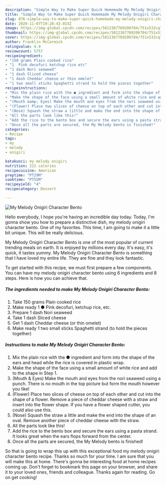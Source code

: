 ```yaml
---
description: "Simple Way to Make Super Quick Homemade My Melody Onigiri Character Bento"
title: "Simple Way to Make Super Quick Homemade My Melody Onigiri Character Bento"
slug: 876-simple-way-to-make-super-quick-homemade-my-melody-onigiri-character-bento
date: 2020-11-07T19:28:43.015Z
image: https://img-global.cpcdn.com/recipes/5812367769206784/751x532cq70/my-melody-onigiri-character-bento-recipe-main-photo.jpg
thumbnail: https://img-global.cpcdn.com/recipes/5812367769206784/751x532cq70/my-melody-onigiri-character-bento-recipe-main-photo.jpg
cover: https://img-global.cpcdn.com/recipes/5812367769206784/751x532cq70/my-melody-onigiri-character-bento-recipe-main-photo.jpg
author: Franklin McCormick
ratingvalue: 4.9
reviewcount: 5757
recipeingredient:
- "150 grams Plain cooked rice"
- "1  Pink decofuri ketchup rice etc"
- "1 dash Nori seaweed"
- "1 dash Sliced cheese"
- "1 dash Cheddar cheese or thin omelet"
- "1 two small sticks Spaghetti strand to hold the pieces together"
recipeinstructions:
- "Mix the plain rice with the ● ingredient and form into the shape of the ears and head while the rice is covered in plastic wrap."
- "Make the shape of the face using a small amount of white rice and add to the shape in Step 1."
- "(Mouth &amp; Eyes) Make the mouth and eyes from the nori seaweed using a punch. There is no mouth in the top picture but form the mouth however you like!"
- "(Flower) Place two slices of cheese on top of each other and cut into the shape of a flower. Remove a piece of cheddar cheese with a straw and insert into the flower shape. If you have a flower shaped cutter, you could also use this."
- "(Nose) Squash the straw a little and make the end into the shape of an oval. Remove another piece of cheddar cheese with the straw."
- "All the parts look like this!"
- "Add the rice to the bento box and secure the ears using a pasta strand. It looks great when the ears flops forward from the center."
- "Once all the parts are secured, the My Melody bento is finished!"
categories:
- Recipe
tags:
- my
- melody
- onigiri

katakunci: my melody onigiri 
nutrition: 222 calories
recipecuisine: American
preptime: "PT29M"
cooktime: "PT55M"
recipeyield: "4"
recipecategory: Dessert

---
```



![My Melody Onigiri Character Bento](https://img-global.cpcdn.com/recipes/5812367769206784/751x532cq70/my-melody-onigiri-character-bento-recipe-main-photo.jpg)

Hello everybody, I hope you're having an incredible day today. Today, I'm gonna show you how to prepare a distinctive dish, my melody onigiri character bento. One of my favorites. This time, I am going to make it a little bit unique. This will be really delicious.

My Melody Onigiri Character Bento is one of the most popular of current trending meals on earth. It is enjoyed by millions every day. It's easy, it's quick, it tastes yummy. My Melody Onigiri Character Bento is something that I have loved my entire life. They are fine and they look fantastic.




To get started with this recipe, we must first prepare a few components. You can have my melody onigiri character bento using 6 ingredients and 8 steps. Here is how you can achieve that.

<!--inarticleads1-->

##### The ingredients needed to make My Melody Onigiri Character Bento:

1. Take 150 grams Plain cooked rice
1. Make ready 1 ● Pink decofuri, ketchup rice, etc.
1. Prepare 1 dash Nori seaweed
1. Take 1 dash Sliced cheese
1. Get 1 dash Cheddar cheese (or thin omelet)
1. Make ready 1 two small sticks Spaghetti strand (to hold the pieces together)




<!--inarticleads2-->

##### Instructions to make My Melody Onigiri Character Bento:

1. Mix the plain rice with the ● ingredient and form into the shape of the ears and head while the rice is covered in plastic wrap.
1. Make the shape of the face using a small amount of white rice and add to the shape in Step 1.
1. (Mouth &amp; Eyes) Make the mouth and eyes from the nori seaweed using a punch. There is no mouth in the top picture but form the mouth however you like!
1. (Flower) Place two slices of cheese on top of each other and cut into the shape of a flower. Remove a piece of cheddar cheese with a straw and insert into the flower shape. If you have a flower shaped cutter, you could also use this.
1. (Nose) Squash the straw a little and make the end into the shape of an oval. Remove another piece of cheddar cheese with the straw.
1. All the parts look like this!
1. Add the rice to the bento box and secure the ears using a pasta strand. It looks great when the ears flops forward from the center.
1. Once all the parts are secured, the My Melody bento is finished!




So that is going to wrap this up with this exceptional food my melody onigiri character bento recipe. Thanks so much for your time. I am sure that you will make this at home. There's gonna be interesting food at home recipes coming up. Don't forget to bookmark this page on your browser, and share it to your loved ones, friends and colleague. Thanks again for reading. Go on get cooking!
